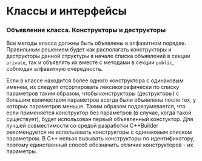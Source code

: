 # Классы и интерфейсы

### Объявление класса. Конструкторы и деструкторы

Все методы класса должны быть объявлены в алфавитном порядке. Правильным решением будет как располагать конструкторы и деструкторы данной структуры в начале списка объявлений в секции `private`, так и объявлять их вместе с методами в секции `public`, соблюдая алфавитную очередность.

Если в классе находится более одного конструктора с одинаковым именем, их следует отсортировать лексикографически по списку параметров таким образом, чтобы конструкторы \(деструкторы\) с большим количеством параметров всегда были объявлены после тех, у которых параметров меньше. Таким образом подразумевается, что если применяется конструктор без параметров \(в случае, когда такой существует\), будет использован первый объявленный констуктор. Для лучшей совместимости со средой разработки C++Builder рекомендуется не использовать конструкторы с одинаковым списком параметром. В С++ нельзя вызывать конструкторы по идентификатору, поэтому единственный способ обозначить отличие конструкторов - их параметры.

